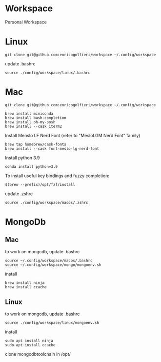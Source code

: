 # Workspace
Personal Workspace

# Linux 
`
git clone git@github.com:enricogolfieri/workspace ~/.config/workspace 
`

update .bashrc

`
source ./config/workspace/linux/.bashrc
`

# Mac 

```
git clone git@github.com:enricogolfieri/workspace ~/.config/workspace 
```

```
brew install miniconda
brew install bash-completion
brew install oh-my-posh
brew install --cask iterm2
```

Install Menslo LF Nerd Font (refer to "MesloLGM Nerd Font" family)
```
brew tap homebrew/cask-fonts
brew install --cask font-meslo-lg-nerd-font
```

Install python 3.9
```
conda install python=3.9 
```


To install useful key bindings and fuzzy completion:

```
$(brew --prefix)/opt/fzf/install
```

update .zshrc

```
source ./config/workspace/macos/.zshrc
```

# MongoDb 

## Mac
to work on mongodb, update .bashrc 

```
source ~/.config/workspace/macos/.bashrc
source ~/.config/workspace/mongo/mongoenv.sh 
```

install 

```
brew install ninja 
brew install ccache
```

## Linux 

to work on mongodb, update .bashrc 

```
source ./config/workspace/linux/mongoenv.sh
```

install 

```
sudo apt install ninja 
sudo apt install ccache 
```

clone mongodbtoolchain in /opt/


